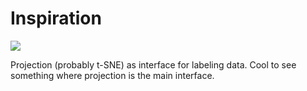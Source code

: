 # Inspiration

![](https://db-feed.s3.amazonaws.com/legacy/Screen_Shot_2018_11_29_at_11_36_23_AM-1543509555344.png)

Projection (probably t-SNE) as interface for labeling data. Cool to see something where projection is the main interface.
